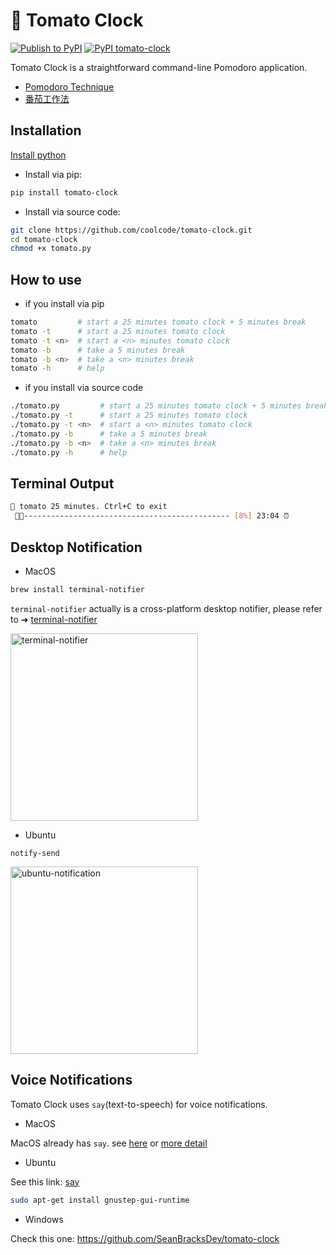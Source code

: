 # 🍅 Tomato Clock

[![Publish to PyPI](https://github.com/coolcode/tomato-clock/actions/workflows/package.yml/badge.svg)](https://github.com/coolcode/tomato-clock/actions/workflows/package.yml)
[![PyPI tomato-clock](https://badge.fury.io/py/tomato-clock.svg)](https://pypi.python.org/pypi/tomato-clock/)

Tomato Clock is a straightforward command-line Pomodoro application.

- [Pomodoro Technique](https://en.wikipedia.org/wiki/Pomodoro_Technique)
- [番茄工作法](https://zh.wikipedia.org/zh-cn/%E7%95%AA%E8%8C%84%E5%B7%A5%E4%BD%9C%E6%B3%95)

## Installation

[Install python](https://www.python.org)

- Install via pip:

```sh
pip install tomato-clock
```

- Install via source code:

```sh
git clone https://github.com/coolcode/tomato-clock.git
cd tomato-clock
chmod +x tomato.py 
```

## How to use

- if you install via pip

```sh
tomato         # start a 25 minutes tomato clock + 5 minutes break
tomato -t      # start a 25 minutes tomato clock
tomato -t <n>  # start a <n> minutes tomato clock
tomato -b      # take a 5 minutes break
tomato -b <n>  # take a <n> minutes break
tomato -h      # help
```

- if you install via source code

```sh
./tomato.py         # start a 25 minutes tomato clock + 5 minutes break
./tomato.py -t      # start a 25 minutes tomato clock
./tomato.py -t <n>  # start a <n> minutes tomato clock
./tomato.py -b      # take a 5 minutes break
./tomato.py -b <n>  # take a <n> minutes break
./tomato.py -h      # help
```

## Terminal Output

```sh
🍅 tomato 25 minutes. Ctrl+C to exit
 🍅🍅---------------------------------------------- [8%] 23:04 ⏰ 
```

## Desktop Notification

- MacOS

```sh
brew install terminal-notifier 
```

`terminal-notifier` actually is a cross-platform desktop notifier, please refer to ➜ [terminal-notifier](https://github.com/julienXX/terminal-notifier#download)

<img src="https://github.com/coolcode/tomato-clock/blob/master/img/screenshot-macos.png?raw=true" alt="terminal-notifier" width="300"/>

- Ubuntu

`notify-send`

<img src="https://github.com/coolcode/tomato-clock/blob/master/img/screenshot-ubuntu.png?raw=true" alt="ubuntu-notification" width="300"/>


## Voice Notifications

Tomato Clock uses `say`(text-to-speech) for voice notifications.

- MacOS

MacOS already has `say`. see [here](https://ss64.com/osx/say.html) or [more detail](https://gist.github.com/mculp/4b95752e25c456d425c6)  

- Ubuntu

See this link: [say](http://manpages.ubuntu.com/manpages/trusty/man1/say.1.html)

```sh
sudo apt-get install gnustep-gui-runtime
```

- Windows

Check this one: https://github.com/SeanBracksDev/tomato-clock
